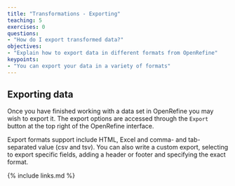 ```yaml
---
title: "Transformations - Exporting"
teaching: 5
exercises: 0
questions:
- "How do I export transformed data?"
objectives:
- "Explain how to export data in different formats from OpenRefine"
keypoints:
- "You can export your data in a variety of formats"
---
```


## Exporting data
Once you have finished working with a data set in OpenRefine you may wish to export it. The export options are accessed through the ```Export``` button at the top right of the OpenRefine interface.

Export formats support include HTML, Excel and comma- and tab-separated value (csv and tsv). You can also write a custom export, selecting to export specific fields, adding a header or footer and specifying the exact format.

{% include links.md %}
